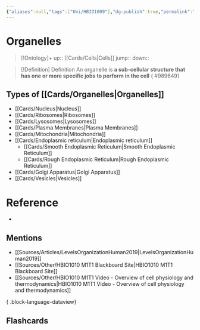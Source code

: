 ```yaml
---
{"aliases":null,"tags":["Uni/HBIO1009"],"dg-publish":true,"permalink":"/cards/organelles/","dgPassFrontmatter":true}
---
```


# Organelles

> [!Ontology]+
> up:: [[Cards/Cells\|Cells]]
> jump::
> down:: 

> [!Definition] Definition
> An organelle is **a sub-cellular structure that has one or more specific jobs to perform in the cell**
{ #989649}


## Types of [[Cards/Organelles\|Organelles]]

- [[Cards/Nucleus\|Nucleus]]
- [[Cards/Ribosomes\|Ribosomes]]
- [[Cards/Lysosomes\|Lysosomes]]
- [[Cards/Plasma Membranes\|Plasma Membranes]]
- [[Cards/Mitochondria\|Mitochondria]]
- [[Cards/Endoplasmic reticulum\|Endoplasmic reticulum]]
	- [[Cards/Smooth Endoplasmic Reticulum\|Smooth Endoplasmic Reticulum]]
	- [[Cards/Rough Endoplasmic Reticulum\|Rough Endoplasmic Reticulum]]
- [[Cards/Golgi Apparatus\|Golgi Apparatus]]
- [[Cards/Vesicles\|Vesicles]]

# Reference

- 

## Mentions

- [[Sources/Articles/LevelsOrganizationHuman2019\|LevelsOrganizationHuman2019]]
- [[Sources/Other/HBIO1010 M1T1 Blackboard Site\|HBIO1010 M1T1 Blackboard Site]]
- [[Sources/Other/HBIO1010 M1T1 Video - Overview of cell physiology and thermodynamics\|HBIO1010 M1T1 Video - Overview of cell physiology and thermodynamics]]

{ .block-language-dataview}

## Flashcards